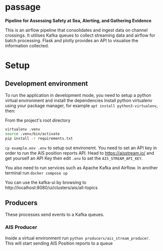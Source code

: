 # passage
**Pipeline for Assessing Safety at Sea, Alerting, and Gathering Evidence**

This is an airflow pipeline that consolidates and ingest data on channel crossings.
It utilises Kafka queues to collect streaming data and airflow for batch processing.
Flask and plotly provides an API to visualise the information collected. 

# Setup

## Development environment

To run the application in development mode, you need to setup a python virtual environment and install the dependencies
Install python virtualenv using your package manager, for example `apt install python3-virtualenv`, then:

From the project's root directory
```bash
virtualenv .venv
source .venv/bin/activate
pip install -r requirements.txt
```

`cp example.env .env` to setup out environemt.
You need to set an API key in order to run the AIS position reports API. 
Head to https://aisstream.io/ and get yourself an API Key then edit `.env` to set the `AIS_STREAM_API_KEY`.

You also need to run services such as Apache Kafka and Airflow.
In another terminal run `docker compose up`

You can use the kafka-ui by browsing to http://localhost:8080/ui/clusters/ais/all-topics


## Producers

These processes send events to a Kafka queues.

### AIS Producer
Inside a virtual environment run `python producers/ais_stream_producer`.
This will start sending AIS Position reports to a queue

